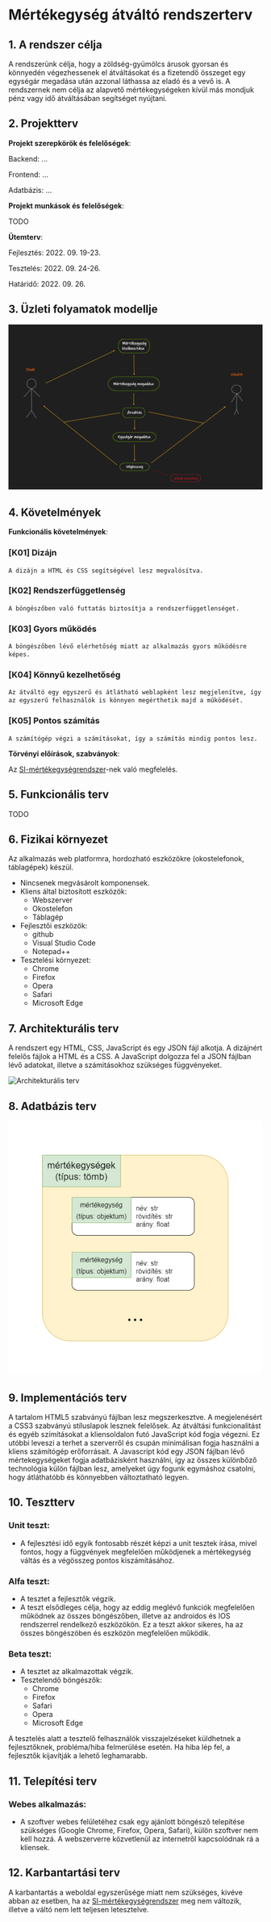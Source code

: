# Mértékegység átváltó rendszerterv

## 1. A rendszer célja
A rendszerünk célja, hogy a zöldség-gyümölcs árusok gyorsan és könnyedén végezhessenek el átváltásokat és a fizetendő összeget egy egységár megadása után azzonal láthassa az eladó és a vevő is. A rendszernek nem célja az alapvető mértékegységeken kívül más mondjuk pénz vagy idő átváltásában segítséget nyújtani.

## 2. Projektterv

**Projekt szerepkörök és felelőségek**:

Backend: ...

Frontend: ...

Adatbázis: ...

**Projekt munkások és felelőségek**:

TODO

**Ütemterv**:

Fejlesztés: 2022. 09. 19-23.

Tesztelés: 2022. 09. 24-26.

Határidő: 2022. 09. 26.

## 3. Üzleti folyamatok modellje

![üzleti folyamatok modellje](/Doc/imgs/modell.png)

## 4. Követelmények

**Funkcionális követelmények**:

### [K01] Dizájn
    A dizájn a HTML és CSS segítségével lesz megvalósítva.
### [K02] Rendszerfüggetlenség
    A böngészőben való futtatás biztosítja a rendszerfüggetlenséget.
### [K03] Gyors működés
    A böngészőben lévő elérhetőség miatt az alkalmazás gyors működésre képes.
### [K04] Könnyű kezelhetőség
    Az átváltó egy egyszerű és átlátható weblapként lesz megjelenítve, így az egyszerű felhasználók is könnyen megérthetik majd a működését.
### [K05] Pontos számítás
    A számítógép végzi a számításokat, így a számítás mindig pontos lesz.

**Törvényi előírások, szabványok**:

Az [SI-mértékegységrendszer](https://hu.wikipedia.org/wiki/SI-m%C3%A9rt%C3%A9kegys%C3%A9grendszer)-nek való megfelelés.

## 5. Funkcionális terv

TODO

## 6. Fizikai környezet

Az alkalmazás web platformra, hordozható eszközökre (okostelefonok, táblagépek) készül.
- Nincsenek megvásárolt komponensek.
- Kliens által biztosított eszközök:
    - Webszerver
    - Okostelefon
    - Táblagép
- Fejlesztői eszközök:
    - github
    - Visual Studio Code
    - Notepad++
- Tesztelési környezet:
    - Chrome
    - Firefox
    - Opera
    - Safari
    - Microsoft Edge

## 7. Architekturális terv

A rendszert egy HTML, CSS, JavaScript és egy JSON fájl alkotja. A dizájnért felelős fájlok a HTML és a CSS. A JavaScript dolgozza fel a JSON fájlban lévő adatokat, illetve a számitásokhoz szükséges függvényeket.

![Architekturális terv](/Doc/imgs/Architekturálisterv.PNG)

## 8. Adatbázis terv

![adatbázis terv](/Doc/imgs/adatbazis.png)

## 9. Implementációs terv

A tartalom HTML5 szabványú fájlban lesz megszerkesztve. A megjelenésért a CSS3 szabványú stíluslapok lesznek felelősek. Az átváltási funkcionalitást és egyéb szímításokat a kliensoldalon futó JavaScript kód fogja végezni. Ez utóbbi leveszi a terhet a szerverről és csupán minimálisan fogja használni a kliens számítógép erőforrásait. A Javascript kód egy JSON fájlban lévő mértekegységeket fogja adatbázisként használni, így az összes különbőző technológia külön fájlban lesz, amelyeket úgy fogunk egymáshoz csatolni, hogy átláthatóbb és könnyebben változtatható legyen. 

## 10. Tesztterv

### Unit teszt:

- A fejlesztési idő egyik fontosabb részét képzi a unit tesztek írása, mivel fontos, hogy a függvények megfelelően működjenek a mértékegység váltás és a végösszeg pontos kiszámításához.

### Alfa teszt:

- A tesztet a fejlesztők végzik.
- A teszt elsődleges célja, hogy az eddig meglévő funkciók megfelelően működnek az összes böngészőben, illetve az androidos és IOS rendszerrel rendelkező eszközökön. Ez a teszt akkor sikeres, ha az összes böngészöben és eszközön megfelelően működik.

### Beta teszt:

- A tesztet az alkalmazottak végzik.
- Tesztelendő böngészők:
    - Chrome
    - Firefox
    - Safari
    - Opera
    - Microsoft Edge

A tesztelés alatt a tesztelő felhasználók visszajelzéseket küldhetnek a
fejlesztőknek, probléma/hiba felmerülése esetén. Ha hiba lép fel, a fejlesztők kijavítják a lehető leghamarabb.

## 11. Telepítési terv

### Webes alkalmazás:
- A szoftver webes felületéhez csak egy ajánlott böngésző telepítése
szükséges (Google Chrome, Firefox, Opera, Safari), külön szoftver
nem kell hozzá. A webszerverre közvetlenül az internetről
kapcsolódnak rá a kliensek.


## 12. Karbantartási terv

A karbantartás a weboldal egyszerűsége miatt nem szükséges, kivéve abban az esetben, ha az [SI-mértékegységrendszer](https://hu.wikipedia.org/wiki/SI-m%C3%A9rt%C3%A9kegys%C3%A9grendszer) meg nem változik, illetve a váltó nem lett teljesen letesztelve.


